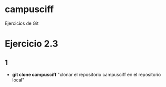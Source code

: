 # campusciff
Ejercicios de Git

# Ejercicio 2.3
## 1
- **git clone campusciff** "clonar el repositorio campusciff en el repositorio local"

